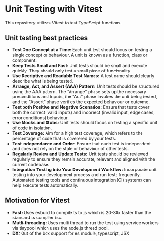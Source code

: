 # Unit Testing with Vitest

This repository utilizes Vitest to test TypeScript functions.

## Unit testing best practices
- **Test One Concept at a Time:** Each unit test should focus on testing a single concept or behaviour. A unit is known as a function, class or component.
- **Keep Tests Small and Fast:** Unit tests should be small and execute quickly. They should only test a small piece of funcionality.
- **Use Decriptive and Readable Test Names:** A test name should clearly describe what is being tested.
- **Arrange, Act, and Assert (AAA) Pattern:** Unit tests should be structured using the AAA patern. The "Arrange" phase sets up the necessary preconditions and inputs, the "Act" phase invokes the unit being tested, and the "Assert" phase verifies the expected behaviour or outcome.
- **Test both Positive and Negative Scenarios:** Ensure that tests cover both the correct (valid inputs) and incorrect (invalid input, edge cases, error conditions) behaviour. 
- **Use Mocks and Stubs:** Unit tests should focus on testing a specific unit of code in isolation.
- **Test Coverage:** Aim for a high test coverage, which refers to the percentage of code that is coverered by your tests.
- **Test Independance and Order:** Ensure that each test is independent and does not rely on the state or behaviour of other tests.
- **Regularly Review and Update Tests:** Unit tests should be reviewed regularly to ensure they remain accurate, relevant and aligned with the current codebase.
- **Integration Testing into Your Development Workflow:** Incorporate unit testing into your development process and run tests frequently. Automated testing tools and continuous integration (CI) systems can help execute tests automatically.

## Motivation for Vitest
- **Fast:** Uses esbuild to compile ts to js which is 20-30x faster than the standard ts compiler tsc.
- **Mutli-threading:** Uses multi thread to run the test using service workers via tinypool which uses the node.js thread pool.
- **DX:** Out of the box support for es module, typescript, JSX
